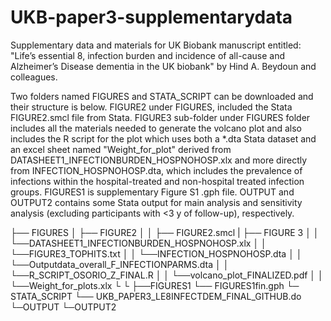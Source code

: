 # UKB-paper3-supplementarydata
Supplementary data and materials for UK Biobank manuscript entitled: "Life’s essential 8, infection burden and incidence of all-cause and Alzheimer’s Disease dementia in the UK biobank" by Hind A. Beydoun and colleagues. 

Two folders named FIGURES and STATA_SCRIPT can be downloaded and their structure is below. FIGURE2 under FIGURES, included the Stata FIGURE2.smcl file from Stata.
FIGURE3 sub-folder under FIGURES folder includes all the materials needed to generate the volcano plot and also includes the R script for the plot which uses both a *.dta Stata dataset and an excel sheet named "Weight_for_plot" derived from DATASHEET1_INFECTIONBURDEN_HOSPNOHOSP.xlx and more directly from INFECTION_HOSPNOHOSP.dta, which includes the prevalence of infections within the hospital-treated and non-hospital treated infection groups. 
FIGURES1 is supplementary Figure S1 .gph file. OUTPUT and OUTPUT2 contains some Stata output for main analysis and sensitivity analysis (excluding participants with <3 y of follow-up), respectively. 



├── FIGURES
│   ├── FIGURE2
│   │   ├── FIGURE2.smcl
|   ├── FIGURE 3
│   │   └──DATASHEET1_INFECTIONBURDEN_HOSPNOHOSP.xlx
│   │   └──FIGURE3_TOPHITS.txt
│   │   └──INFECTION_HOSPNOHOSP.dta
│   │   └──Outputdata_overall_F_INFECTIONPARMS.dta
│   │   └──R_SCRIPT_OSORIO_Z_FINAL.R
│   │   └──volcano_plot_FINALIZED.pdf
│   │   └──Weight_for_plots.xlx
└
└   ├──FIGURES1
       └── FIGURES1fin.gph
└─ STATA_SCRIPT
    └── UKB_PAPER3_LE8INFECTDEM_FINAL_GITHUB.do
└─OUTPUT
└─OUTPUT2
